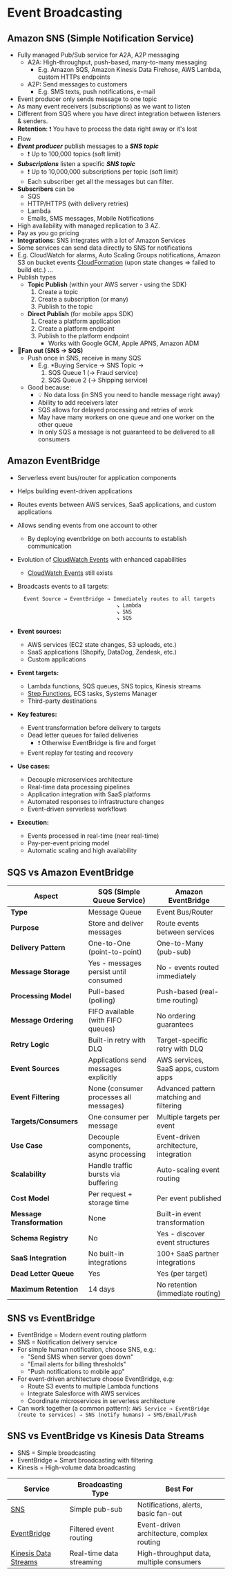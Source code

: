# Event Broadcasting

## Amazon SNS (Simple Notification Service)

- Fully managed Pub/Sub service for A2A, A2P messaging
  - A2A: High-throughput, push-based, many-to-many messaging
    - E.g. Amazon SQS, Amazon Kinesis Data Firehose, AWS Lambda, custom HTTPs endpoints
  - A2P: Send messages to customers
    - E.g. SMS texts, push notifications, e-mail
- Event producer only sends message to one topic
- As many event receivers (subscriptions) as we want to listen
- Different from SQS where you have direct integration between listeners & senders.
- **Retention**: ❗ You have to process the data right away or it's lost
- Flow
- ***Event producer*** publish messages to a ***SNS topic***
  - ❗ Up to 100,000 topics (soft limit)
- ***Subscriptions*** listen a specific ***SNS topic***
  - ❗ Up to 10,000,000 subscriptions per topic (soft limit)
  - Each subscriber get all the messages but can filter.
- **Subscribers** can be
  - SQS
  - HTTP/HTTPS (with delivery retries)
  - Lambda
  - Emails, SMS messages, Mobile Notifications
- High availability with managed replication to 3 AZ.
- Pay as you go pricing
- **Integrations**: SNS integrates with a lot of Amazon Services
- Some services can send data directly to SNS for notifications
- E.g. CloudWatch for alarms, Auto Scaling Groups notifications, Amazon S3 on bucket events [CloudFormation](./07-05-resiliency-infrastructure-as-code-cloudformation-cdk-sam.md#cloudformation) (upon state changes => failed to build etc.) ...
- Publish types
  - **Topic Publish** (within your AWS server - using the SDK)
    1. Create a topic
    2. Create a subscription (or many)
    3. Publish to the topic
  - **Direct Publish** (for mobile apps SDK)
    1. Create a platform application
    2. Create a platform endpoint
    3. Publish to the platform endpoint
       - Works with Google GCM, Apple APNS, Amazon ADM
- 📝**Fan out (SNS -> SQS)**
  - Push once in SNS, receive in many SQS
    - E.g. *Buying Service -> SNS Topic ->
      1. SQS Queue 1 (-> Fraud service)
      2. SQS Queue 2 (-> Shipping service)
  - Good because:
    - 💡 No data loss (in SNS you need to handle message right away)
    - Ability to add receivers later
    - SQS allows for delayed processing and retries of work
    - May have many workers on one queue and one worker on the other queue
    - In only SQS a message is not guaranteed to be delivered to all consumers

## Amazon EventBridge

- Serverless event bus/router for application components
- Helps building event-driven applications
- Routes events between AWS services, SaaS applications, and custom applications
- Allows sending events from one account to other
  - By deploying eventbridge on both accounts to establish communication
- Evolution of [CloudWatch Events](./03-01-monitoring-cloudwatch-grafana.md#cloudwatch-events) with enhanced capabilities
  - [CloudWatch Events](./03-01-monitoring-cloudwatch-grafana.md#cloudwatch-events) still exists
- Broadcasts events to all targets:

  ```txt
    Event Source → EventBridge → Immediately routes to all targets
                                  ↘ Lambda
                                  ↘ SNS  
                                  ↘ SQS
  ```

- **Event sources:**
  - AWS services (EC2 state changes, S3 uploads, etc.)
  - SaaS applications (Shopify, DataDog, Zendesk, etc.)
  - Custom applications
- **Event targets:**
  - Lambda functions, SQS queues, SNS topics, Kinesis streams
  - [Step Functions](./08-04-integrations-workflows-swf-step-functions.md#aws-step-functions), ECS tasks, Systems Manager
  - Third-party destinations
- **Key features:**
  - Event transformation before delivery to targets
  - Dead letter queues for failed deliveries
    - ❗ Otherwise EventBridge is fire and forget
  - Event replay for testing and recovery
- **Use cases:**
  - Decouple microservices architecture
  - Real-time data processing pipelines
  - Application integration with SaaS platforms
  - Automated responses to infrastructure changes
  - Event-driven serverless workflows
- **Execution:**
  - Events processed in real-time (near real-time)
  - Pay-per-event pricing model
  - Automatic scaling and high availability

## SQS vs Amazon EventBridge

| Aspect | SQS (Simple Queue Service) | Amazon EventBridge |
|--------|----------------------------|---------------------|
| **Type** | Message Queue | Event Bus/Router |
| **Purpose** | Store and deliver messages | Route events between services |
| **Delivery Pattern** | One-to-One (point-to-point) | One-to-Many (pub-sub) |
| **Message Storage** | Yes - messages persist until consumed | No - events routed immediately |
| **Processing Model** | Pull-based (polling) | Push-based (real-time routing) |
| **Message Ordering** | FIFO available (with FIFO queues) | No ordering guarantees |
| **Retry Logic** | Built-in retry with DLQ | Target-specific retry with DLQ |
| **Event Sources** | Applications send messages explicitly | AWS services, SaaS apps, custom apps |
| **Event Filtering** | None (consumer processes all messages) | Advanced pattern matching and filtering |
| **Targets/Consumers** | One consumer per message | Multiple targets per event |
| **Use Case** | Decouple components, async processing | Event-driven architecture, integration |
| **Scalability** | Handle traffic bursts via buffering | Auto-scaling event routing |
| **Cost Model** | Per request + storage time | Per event published |
| **Message Transformation** | None | Built-in event transformation |
| **Schema Registry** | No | Yes - discover event structures |
| **SaaS Integration** | No built-in integrations | 100+ SaaS partner integrations |
| **Dead Letter Queue** | Yes | Yes (per target) |
| **Maximum Retention** | 14 days | No retention (immediate routing) |

## SNS vs EventBridge

- EventBridge = Modern event routing platform
- SNS = Notification delivery service
- For simple human notification, choose SNS, e.g.:
  - "Send SMS when server goes down"
  - "Email alerts for billing thresholds"
  - "Push notifications to mobile app"
- For event-driven architecture choose EventBridge, e.g:
  - Route S3 events to multiple Lambda functions
  - Integrate Salesforce with AWS services
  - Coordinate microservices in serverless architecture
- Can work together (a common pattern): `AWS Service → EventBridge (route to services) → SNS (notify humans) → SMS/Email/Push`

## SNS vs EventBridge vs Kinesis Data Streams

- SNS = Simple broadcasting
- EventBridge = Smart broadcasting with filtering
- Kinesis = High-volume data broadcasting

| Service | Broadcasting Type | Best For |
|---------|------------------|----------|
| [SNS](./08-01-02-event-broadcasting-sns-eventbridge.md#amazon-sns-simple-notification-service) | Simple pub-sub | Notifications, alerts, basic fan-out |
| [EventBridge](./08-01-02-event-broadcasting-sns-eventbridge.md#amazon-eventbridge) | Filtered event routing | Event-driven architecture, complex routing |
| [Kinesis Data Streams](./06-03-02-data-analytics-streaming-kinesis-data-firehose-kafka-flink.md#amazon-kinesis-data-streams) | Real-time data streaming | High-throughput data, multiple consumers |
